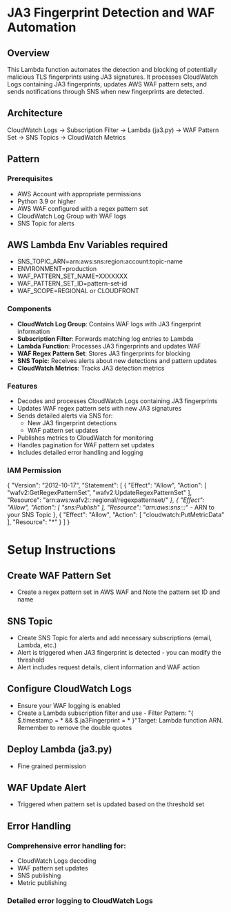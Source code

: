 # JA3 Fingerprint Detection and WAF Automation

## Overview
This Lambda function automates the detection and blocking of potentially malicious TLS fingerprints using JA3 signatures. It processes CloudWatch Logs containing JA3 fingerprints, updates AWS WAF pattern sets, and sends notifications through SNS when new fingerprints are detected.

## Architecture
CloudWatch Logs -> Subscription Filter -> Lambda (ja3.py) -> WAF Pattern Set
-> SNS Topics
-> CloudWatch Metrics

## Pattern


### Prerequisites
- AWS Account with appropriate permissions
- Python 3.9 or higher
- AWS WAF configured with a regex pattern set
- CloudWatch Log Group with WAF logs
- SNS Topic for alerts

## AWS Lambda Env Variables required 

- SNS_TOPIC_ARN=arn:aws:sns:region:account:topic-name
- ENVIRONMENT=production
- WAF_PATTERN_SET_NAME=XXXXXXX
- WAF_PATTERN_SET_ID=pattern-set-id
- WAF_SCOPE=REGIONAL or CLOUDFRONT

### Components
- **CloudWatch Log Group**: Contains WAF logs with JA3 fingerprint information
- **Subscription Filter**: Forwards matching log entries to Lambda 
- **Lambda Function**: Processes JA3 fingerprints and updates WAF
- **WAF Regex Pattern Set**: Stores JA3 fingerprints for blocking
- **SNS Topic**: Receives alerts about new detections and pattern updates
- **CloudWatch Metrics**: Tracks JA3 detection metrics

### Features
- Decodes and processes CloudWatch Logs containing JA3 fingerprints
- Updates WAF regex pattern sets with new JA3 signatures
- Sends detailed alerts via SNS for:
  - New JA3 fingerprint detections
  - WAF pattern set updates
- Publishes metrics to CloudWatch for monitoring
- Handles pagination for WAF pattern set updates
- Includes detailed error handling and logging

### IAM Permission

{
    "Version": "2012-10-17",
    "Statement": [
        {
            "Effect": "Allow",
            "Action": [
                "wafv2:GetRegexPatternSet",
                "wafv2:UpdateRegexPatternSet"
            ],
            "Resource": "arn:aws:wafv2:*:*:regional/regexpatternset/*"
        },
        {
            "Effect": "Allow",
            "Action": [
                "sns:Publish"
            ],
            "Resource": "arn:aws:sns:*:*:*"  - ARN to your SNS Topic
        },
        {
            "Effect": "Allow",
            "Action": [
                "cloudwatch:PutMetricData"
            ],
            "Resource": "*"
        }
    ]
}


# Setup Instructions
## Create WAF Pattern Set

- Create a regex pattern set in AWS WAF and Note the pattern set ID and name
## SNS Topic
- Create SNS Topic for alerts and add necessary subscriptions (email, Lambda, etc.)
- Alert is triggered when JA3 fingerprint is detected - you can modify the threshold
- Alert includes request details, client information and WAF action
  
## Configure CloudWatch Logs
- Ensure your  WAF logging is enabled
- Create a Lambda subscription filter and use - Filter Pattern: "{ $.timestamp = * && $.ja3Fingerprint = * }"Target: Lambda function ARN. 
  Remember to remove the double quotes

## Deploy Lambda (ja3.py)
- Fine grained permission

## WAF Update Alert
- Triggered when pattern set is updated based on the threshold set

## Error Handling
### Comprehensive error handling for:
  - CloudWatch Logs decoding
  - WAF pattern set updates
  - SNS publishing
  - Metric publishing

### Detailed error logging to CloudWatch Logs
